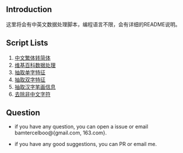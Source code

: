 
## Introduction ##

这里将会有中英文数据处理脚本，编程语言不限，会有详细的README说明。


## Script Lists ##

1. [中文繁体转简体](https://github.com/bamtercelboo/corpus_process_script/tree/master/chinese_t2s)
2. [维基百科数据处理](https://github.com/bamtercelboo/corpus_process_script/tree/master/wikidata_process)
3. [抽取单字特征](https://github.com/bamtercelboo/corpus_process_script/tree/master/split_zh_char)
4. [抽取双字特征](https://github.com/bamtercelboo/corpus_process_script/tree/master/split_zh_bichar)
5. [抽取汉字笔画信息](https://github.com/bamtercelboo/corpus_process_script/tree/master/extract_zh_char_stoke)
6. [去除非中文字符](https://github.com/bamtercelboo/corpus_process_script/tree/master/clean)


## Question ##

- if you have any question, you can open a issue or email bamtercelboo@{gmail.com, 163.com}.

- if you have any good suggestions, you can PR or email me.



